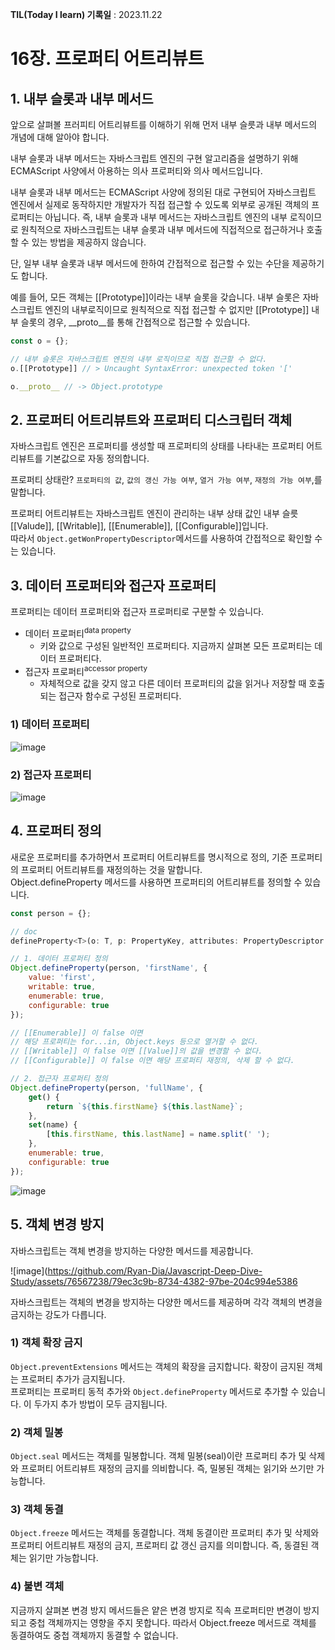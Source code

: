 **TIL(Today I learn) 기록일** : 2023.11.22

# 16장. 프로퍼티 어트리뷰트

## 1. 내부 슬롯과 내부 메서드

앞으로 살펴볼 프러피티 어트리뷰트를 이해하기 위해 먼저 내부 슬릇과 내부 메서드의 개념에 대해 알아야 합니다.    

내부 슬롯과 내부 메서드는 자바스크립트 엔진의 구현 알고리즘을 설명하기 위해 ECMAScript 사양에서 아용하는 의사 프로퍼티와 의사 메서드입니다.

내부 슬롯과 내부 메서드는 ECMAScript 사양에 정의된 대로 구현되어 자바스크립트 엔진에서 실제로 동작하지만 개발자가 직접 접근할 수 있도록 외부로 공개된 객체의 프로퍼티는 아닙니다. 즉, 내부 슬롯과 내부 메서드는 자바스크립트 엔진의 내부 로직이므로 원칙적으로 자바스크립트는 내부 슬롯과 내부 메서드에 직접적으로 접근하거나 호출할 수 있는 방법을 제공하지 않습니다.   

단, 일부 내부 슬롯과 내부 메서드에 한하여 간접적으로 접근할 수 있는 수단을 제공하기도 합니다.

예를 들어, 모든 객체는 [[Prototype]]이라는 내부 슬롯을 갖습니다. 내부 슬롯은 자바스크립트 엔진의 내부로직이므로 원칙적으로 직접 접근할 수 없지만 [[Prototype]] 내부 슬롯의 경우, __proto__를 통해 간접적으로 접근할 수 있습니다.    


```js
const o = {};

// 내부 슬롯은 자바스크립트 엔진의 내부 로직이므로 직접 접근할 수 없다.
o.[[Prototype]] // > Uncaught SyntaxError: unexpected token '['

o.__proto__ // -> Object.prototype
```

## 2. 프로퍼티 어트리뷰트와 프로퍼티 디스크립터 객체

자바스크립트 엔진은 프로퍼티를 생성할 때 프로퍼티의 상태를 나타내는 프로퍼티 어트리뷰트를 기본값으로 자동 정의합니다.    

    
프로퍼티 상태란? `프로퍼티의 값`, `값의 갱신 가능 여부`, `열거 가능 여부`, `재정의 가능 여부`,를 말합니다.   

프로퍼티 어트리뷰트는 자바스크립트 엔진이 관리하는 내부 상태 값인 내부 슬릇 [[Valude]], [[Writable]], [[Enumerable]], [[Configurable]]입니다.    
따라서 `Object.getWonPropertyDescriptor`메서드를 사용하여 간접적으로 확인할 수는 있습니다.    

## 3. 데이터 프로퍼티와 접근자 프로퍼티

프로퍼티는 데이터 프로퍼티와 접근자 프로퍼티로 구분할 수 있습니다.

- 데이터 프로퍼티<sup>data property</sup>
  - 키와 값으로 구성된 일반적인 프로퍼티다. 지금까지 살펴본 모든 프로퍼티는 데이터 프로퍼티다.
- 접근자 프로퍼티<sup>accessor property</sup>
  - 자체적으로 값을 갖지 않고 다른 데이터 프로퍼티의 값을 읽거나 저장할 때 호출되는 접근자 함수로 구성된 프로퍼티다.

 ### 1) 데이터 프로퍼티

![image](https://github.com/Ryan-Dia/Javascript-Deep-Dive-Study/assets/76567238/8d66a050-c52f-4235-939a-c8beae9d6ed8)

### 2) 접근자 프로퍼티

![image](https://github.com/Ryan-Dia/Javascript-Deep-Dive-Study/assets/76567238/d5aa0338-4abf-44ea-90b7-c485b694e79f)


## 4. 프로퍼티 정의

새로운 프로퍼티를 추가하면서 프로퍼티 어트리뷰트를 명시적으로 정의, 기준 프로퍼티의 프로퍼티 어트리뷰트를 재정의하는 것을 말합니다.    
Object.defineProperty 메서드를 사용하면 프로퍼티의 어트리뷰트를 정의할 수 있습니다.   

```js
const person = {};

// doc 
defineProperty<T>(o: T, p: PropertyKey, attributes: PropertyDescriptor & ThisType<any>): T;

// 1. 데이터 프로퍼티 정의
Object.defineProperty(person, 'firstName', {
    value: 'first',
    writable: true,
    enumerable: true,
    configurable: true
});

// [[Enumerable]] 이 false 이면 
// 해당 프로퍼티는 for...in, Object.keys 등으로 열거할 수 없다.
// [[Writable]] 이 false 이면 [[Value]]의 값을 변경할 수 없다.
// [[Configurable]] 이 false 이면 해당 프로퍼티 재정의, 삭제 할 수 없다.

// 2. 접근자 프로퍼티 정의
Object.defineProperty(person, 'fullName', {
    get() {
        return `${this.firstName} ${this.lastName}`;
    },
    set(name) {
        [this.firstName, this.lastName] = name.split(' ');
    },
    enumerable: true,
    configurable: true
});
```

![image](https://github.com/Ryan-Dia/Javascript-Deep-Dive-Study/assets/76567238/69e5460e-8d60-4be3-a509-6d07cc828b43)


## 5. 객체 변경 방지

자바스크립트는 객체 변경을 방지하는 다양한 메서드를 제공합니다.    

![image](https://github.com/Ryan-Dia/Javascript-Deep-Dive-Study/assets/76567238/79ec3c9b-8734-4382-97be-204c994e5386

자바스크립트는 객체의 변경을 방지하는 다양한 메서드를 제공하며 각각 객체의 변경을 금지하는 강도가 다릅니다.   

### 1) 객체 확장 금지   

`Object.preventExtensions` 메서드는 객체의 확장을 금지합니다. 확장이 금지된 객체는 프로퍼티 추가가 금지됩니다.    
프로퍼티는 프로퍼티 동적 추가와 `Object.defineProperty` 메서드로 추가할 수 있습니다. 이 두가지 추가 방법이 모두 금지됩니다.   

### 2) 객체 밀봉

`Object.seal` 메서드는 객체를 밀봉합니다. 객체 밀봉(seal)이란 프로퍼티 추가 및 삭제와 프로퍼티 어트리뷰트 재정의 금지를 의비합니다. 즉, 밀봉된 객체는 읽기와 쓰기만 가능합니다.   

### 3) 객체 동결   

`Object.freeze` 메서드는 객체를 동결합니다. 객체 동결이란 프로퍼티 추가 및 삭제와 프로퍼티 어트리뷰트 재정의 금지, 프로퍼티 값 갱신 금지를 의미합니다. 즉, 동결된 객체는 읽기만 가능합니다.   

### 4) 불변 객체

지금까지 살펴본 변경 방지 메서드들은 얕은 변경 방지로 직속 프로퍼티만 변경이 방지되고 중첩 객체까지는 영향을 주지 못합니다. 따라서 Object.freeze 메서드로 객체를 동결하여도 중첩 객체까지 동결할 수 없습니다. 
